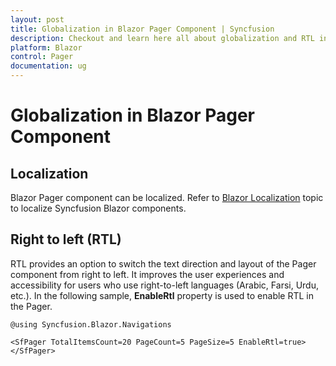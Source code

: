 ```yaml
---
layout: post
title: Globalization in Blazor Pager Component | Syncfusion
description: Checkout and learn here all about globalization and RTL in Syncfusion Blazor Pager component and much more details.
platform: Blazor
control: Pager
documentation: ug
---
```


# Globalization in Blazor Pager Component

## Localization

Blazor Pager component can be localized. Refer to [Blazor Localization](https://blazor.syncfusion.com/documentation/common/localization) topic to localize Syncfusion Blazor components.

## Right to left (RTL)

RTL provides an option to switch the text direction and layout of the Pager component from right to left. It improves the user experiences and accessibility for users who use right-to-left languages (Arabic, Farsi, Urdu, etc.). In the following sample, **EnableRtl** property is used to enable RTL in the Pager.

```cshtml
@using Syncfusion.Blazor.Navigations

<SfPager TotalItemsCount=20 PageCount=5 PageSize=5 EnableRtl=true></SfPager>
```